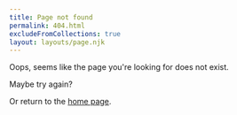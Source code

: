 ```yaml
---
title: Page not found
permalink: 404.html
excludeFromCollections: true
layout: layouts/page.njk
---
```

Oops, seems like the page you're looking for does not exist.

Maybe try again?

Or return to the [home page](index.md).